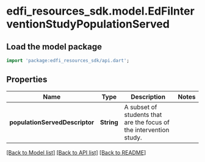 # edfi_resources_sdk.model.EdFiInterventionStudyPopulationServed

## Load the model package
```dart
import 'package:edfi_resources_sdk/api.dart';
```

## Properties
Name | Type | Description | Notes
------------ | ------------- | ------------- | -------------
**populationServedDescriptor** | **String** | A subset of students that are the focus of the intervention study. | 

[[Back to Model list]](../README.md#documentation-for-models) [[Back to API list]](../README.md#documentation-for-api-endpoints) [[Back to README]](../README.md)


